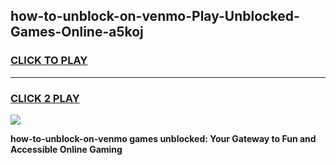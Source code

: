
## how-to-unblock-on-venmo-Play-Unblocked-Games-Online-a5koj
<h3>
<a href="https://premium76.site?title=how-to-unblock-on-venmo&ref=25A">CLICK TO PLAY</a></h3>
<hr>

<h3>
<a href="https://premium76.site?title=how-to-unblock-on-venmo&ref=25A">CLICK 2 PLAY</a>
  
</h3>

<a href="https://premium76.site?title=how-to-unblock-on-venmo&ref=25A"><img src="https://clearcache.store/games.png"></a>


**how-to-unblock-on-venmo games unblocked: Your Gateway to Fun and Accessible Online Gaming**
